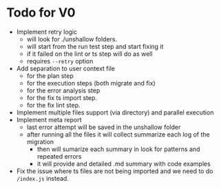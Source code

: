 # Todo for V0

- Implement retry logic
  - will look for ./unshallow folders.
  - will start from the run test step and start fixing it
  - if it failed on the lint or ts step will do as well
  - requires `--retry` option
- Add separation to user context file
	- <plan> for the plan step
	- <execution> for the execution steps (both migrate and fix)
	- <error-analysis> for the error analysis step
	- <ts> for the fix ts import step.
	- <lint> for the fix lint step.
- Implement multiple files support (via directory) and parallel execution
- Implement meta report
	- last error attempt will be saved in the unshallow folder
  - after running all the files it will collect summarize each log of the migration
    - then will sumarize each summary in look for patterns and repeated errors
    - it will provide and detailed .md summary with code examples
- Fix the issue where ts files are not being imported and we need to do `/index.js` instead.
